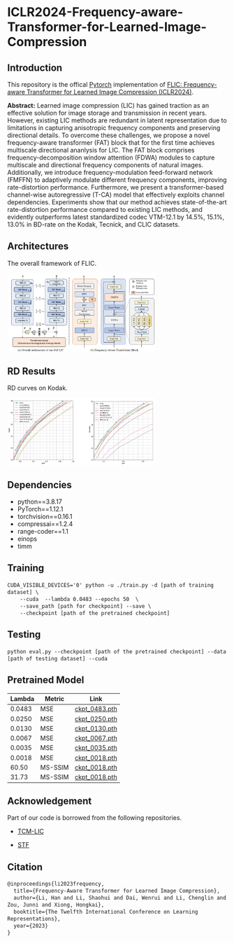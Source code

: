 # ICLR2024-Frequency-aware-Transformer-for-Learned-Image-Compression

## Introduction
This repository is the offical [Pytorch](https://pytorch.org/) implementation of [FLIC: Frequency-aware Transformer for Learned Image Compression (ICLR2024)](https://openreview.net/forum?id=HKGQDDTuvZ). 

**Abstract:**
Learned image compression (LIC) has gained traction as an effective solution for image storage and transmission in recent years. However, existing LIC methods are redundant in latent representation due to limitations in capturing anisotropic frequency components and preserving directional details. To overcome these challenges, we propose a novel frequency-aware transformer (FAT) block that for the first time achieves multiscale directional ananlysis for LIC. The FAT block comprises frequency-decomposition window attention (FDWA) modules to capture multiscale and directional frequency components of natural images. Additionally, we introduce frequency-modulation feed-forward network (FMFFN) to adaptively modulate different frequency components, improving rate-distortion performance. Furthermore, we present a transformer-based channel-wise autoregressive (T-CA) model that effectively exploits channel dependencies. Experiments show that our method achieves state-of-the-art rate-distortion performance compared to existing LIC methods, and evidently outperforms latest standardized codec VTM-12.1 by 14.5%, 15.1%, 13.0% in BD-rate on the Kodak, Tecnick, and CLIC datasets.


## Architectures
The overall framework of FLIC.

<img src="./assets/overall.png"  style="zoom: 33%;" />

## RD Results
RD curves on Kodak.

<img src="./assets/rd.png"  style="zoom: 33%;" />

## Dependencies
- python==3.8.17
- PyTorch==1.12.1
- torchvision==0.16.1
- compressai==1.2.4
- range-coder==1.1
- einops
- timm
## Training

``` 
CUDA_VISIBLE_DEVICES='0' python -u ./train.py -d [path of training dataset] \
    --cuda  --lambda 0.0483 --epochs 50  \
    --save_path [path for checkpoint] --save \
    --checkpoint [path of the pretrained checkpoint]
```

## Testing
``` 
python eval.py --checkpoint [path of the pretrained checkpoint] --data [path of testing dataset] --cuda
```

## Pretrained Model
| Lambda | Metric | Link |
|--------|--------|------|
|0.0483   | MSE   |  [ckpt_0483.pth](https://drive.google.com/file/d/1l1vYGo9HOX6_0NR7H1TrVJGW67VgyUV_/view?usp=sharing)  |
|0.0250   | MSE   |  [ckpt_0250.pth](https://drive.google.com/file/d/1W3Ll1cl8-TMMsuqJWQbALxchOvD32oNj/view?usp=sharing)  |
|0.0130   | MSE   |  [ckpt_0130.pth](https://drive.google.com/file/d/1Js0F8LLAJI62tsFZBRtSK6j_nnt_eEkZ/view?usp=sharing)  |
|0.0067   | MSE   |  [ckpt_0067.pth](https://drive.google.com/file/d/15WiSKW-PFnpHaE4nP_IlndiOJHDPS0y8/view?usp=sharing)  |
|0.0035   | MSE   |  [ckpt_0035.pth](https://drive.google.com/file/d/14wIctJRBhYEfxpnprxP03YP4aWAPodL0/view?usp=sharing)  |
|0.0018   | MSE   |  [ckpt_0018.pth](https://drive.google.com/file/d/1Ctikh2P0fLRGJfsiR8JSONZaoAGy-Kha/view?usp=sharing)  |
|60.50   | MS-SSIM  |  [ckpt_0018.pth](https://drive.google.com/file/d/1l1vYGo9HOX6_0NR7H1TrVJGW67VgyUV_/view?usp=sharing)  |
|31.73   | MS-SSIM  |  [ckpt_0018.pth](https://drive.google.com/file/d/1l1vYGo9HOX6_0NR7H1TrVJGW67VgyUV_/view?usp=sharing)  |


## Acknowledgement
Part of our code is borrowed from the following repositories.

- [TCM-LIC](https://github.com/jmliu206/LIC_TCM)
  
- [STF](https://github.com/Googolxx/STF)

## Citation
```
@inproceedings{li2023frequency,
  title={Frequency-Aware Transformer for Learned Image Compression},
  author={Li, Han and Li, Shaohui and Dai, Wenrui and Li, Chenglin and Zou, Junni and Xiong, Hongkai},
  booktitle={The Twelfth International Conference on Learning Representations},
  year={2023}
}
```

